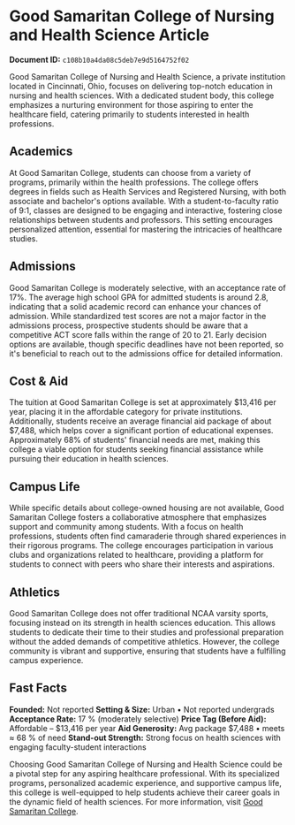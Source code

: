 # Good Samaritan College of Nursing and Health Science Article

**Document ID:** `c108b10a4da08c5deb7e9d5164752f02`

Good Samaritan College of Nursing and Health Science, a private institution located in Cincinnati, Ohio, focuses on delivering top-notch education in nursing and health sciences. With a dedicated student body, this college emphasizes a nurturing environment for those aspiring to enter the healthcare field, catering primarily to students interested in health professions.

## Academics
At Good Samaritan College, students can choose from a variety of programs, primarily within the health professions. The college offers degrees in fields such as Health Services and Registered Nursing, with both associate and bachelor's options available. With a student-to-faculty ratio of 9:1, classes are designed to be engaging and interactive, fostering close relationships between students and professors. This setting encourages personalized attention, essential for mastering the intricacies of healthcare studies.

## Admissions
Good Samaritan College is moderately selective, with an acceptance rate of 17%. The average high school GPA for admitted students is around 2.8, indicating that a solid academic record can enhance your chances of admission. While standardized test scores are not a major factor in the admissions process, prospective students should be aware that a competitive ACT score falls within the range of 20 to 21. Early decision options are available, though specific deadlines have not been reported, so it's beneficial to reach out to the admissions office for detailed information.

## Cost & Aid
The tuition at Good Samaritan College is set at approximately $13,416 per year, placing it in the affordable category for private institutions. Additionally, students receive an average financial aid package of about $7,488, which helps cover a significant portion of educational expenses. Approximately 68% of students' financial needs are met, making this college a viable option for students seeking financial assistance while pursuing their education in health sciences.

## Campus Life
While specific details about college-owned housing are not available, Good Samaritan College fosters a collaborative atmosphere that emphasizes support and community among students. With a focus on health professions, students often find camaraderie through shared experiences in their rigorous programs. The college encourages participation in various clubs and organizations related to healthcare, providing a platform for students to connect with peers who share their interests and aspirations.

## Athletics
Good Samaritan College does not offer traditional NCAA varsity sports, focusing instead on its strength in health sciences education. This allows students to dedicate their time to their studies and professional preparation without the added demands of competitive athletics. However, the college community is vibrant and supportive, ensuring that students have a fulfilling campus experience.

## Fast Facts
**Founded:** Not reported
**Setting & Size:** Urban • Not reported undergrads
**Acceptance Rate:** 17 % (moderately selective)
**Price Tag (Before Aid):** Affordable – $13,416 per year
**Aid Generosity:** Avg package $7,488 • meets ≈ 68 % of need
**Stand-out Strength:** Strong focus on health sciences with engaging faculty-student interactions

Choosing Good Samaritan College of Nursing and Health Science could be a pivotal step for any aspiring healthcare professional. With its specialized programs, personalized academic experience, and supportive campus life, this college is well-equipped to help students achieve their career goals in the dynamic field of health sciences. For more information, visit [Good Samaritan College](https://www.petersons.com/college-search/good-samaritan-college-of-nursing-and-health-science-000_10063670.aspx).

